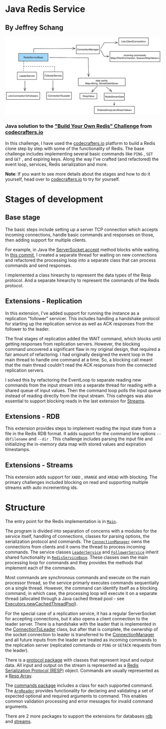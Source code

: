 # Java Redis Service
## By Jeffrey Schang

[![progress-banner](resources/diagram1.png)](resources/diagram1.png)

### Java solution to the ["Build Your Own Redis" Challenge](https://codecrafters.io/challenges/redis) from [codecrafters.io](https://app.codecrafters.io)

In this challenge, I have used the [codecrafters.io](https://app.codecrafters.io) platform to build a Redis clone step by step with some of the functionality of Redis. The base challenge includes implementing several basic commands like `PING` , `SET` and `GET` , and expiring keys. Along the way I've crafted (and refactored) the event loop, services, Redis serialization and more.

**Note**: If you want to see more details  about the stages and how to do it yourself, head over to
[codecrafters.io](https://codecrafters.io) to try for yourself.

# Stages of development

## Base stage

The basic steps include setting up a server TCP connection which accepts incoming connections, handle basic commands and responses on those, then adding support for multiple clients.

For example, in Java the [ServerSocket.accept](https://docs.oracle.com/javase/8/docs/api/java/net/ServerSocket.html#accept--) method blocks while waiting. In [this commit](https://github.com/schangj09/codecrafters-redis/commit/dd7eeb89a771a7497328a17a1ad4caf67ef713fc), I created a separate thread for waiting on new connections and refactored the processing loop into a separate class that can process commands and send responses.

I implemented a class hirearchy to represent the data types of the Resp protocol. And a separate hirearchy to represent the commands of the Redis protocol.

## Extensions - Replication

In this extension, I've added support for running the instance as a replication "follower" servicer. This includes handling a handshake protocol for starting up the replication service as well as ACK responses from the follower to the leader.

The final stages of replication added the WAIT command, which blocks until getting responses from replication servers. However, the blocking command uncovered a significant flaw in my original design, that required a fair amount of refactoring. I had originally designed the event loop in the main thread to handle one command at a time. So, a blocking call meant that the main thread couldn't read the ACK responses from the connected replication servers.

I solved this by refactoring the EventLoop to separate reading new commands from the input stream into a separate thread for reading with a shared queue of input values. Then the command loop polls the input queue instead of reading directly from the input stream. This cahnges was also essential to support blocking reads in the last extension for [Streams](#extensions---streams).

## Extensions - RDB

This extension provides steps to implement reading the input state from a file in the Redis RDB format. It adds support for the command line options `--dbfilename` and `--dir` . This challenge includes parsing the input file and initializing the in-memory data map with stored values and expiration timestamps.

## Extensions - Streams

This extension adds support for `XADD` , `XRANGE` and `XREAD` with blocking. The primary challenges included blocking on read and supporting multiple streams with auto incrementing ids.

# Structure

The entry point for the Redis implementation is in [`Main`](src/main/java/Main.java).

The program is divided into separation of concerns with a modules for the service itself, handling of connections, classes for parsing options, the serialization protocol and commands. The [`ConnectionManager`](src/main/java/org/baylight/redis/ConnectionManager.java) owns the connections from clients and it owns the thread to process incoming commands. The service classes [`LeaderService`](src/main/java/org/baylight/redis/LeaderService.java) and [`FollowerService`](src/main/java/org/baylight/redis/FollowerService.java) inherit shared functionality in [`RedisServiceBase`](src/main/java/org/baylight/redis/RedisServiceBase.java). These classes own the main processing loop for commands and they provides the methods that implement each of the commands.

Most commands are synchronous commands and execute on the main processor thread, so the service primarly executes commands sequentially on a single thread. However, the command can identify itself as a blocking command, in which case, the processing loop will execute it on a separate thread (allocated through a Java cached thread pool - see [Executors.newCachedThreadPool](https://docs.oracle.com/javase/8/docs/api/java/util/concurrent/Executors.html#newCachedThreadPool-java.util.concurrent.ThreadFactory-)).

For the special case of a replication service, it has a regular ServerSocket for accepting connections, but it also opens a client connection to the leader server. There is a handshake with the leader that is implemented in the [ConnectionToLeader](src/main/java/org/baylight/redis/ConnectionToLeader.java) class, but after that is complete, the ownership of the socket connection to leader is transferred to the [ConnectionManager](src/main/java/org/baylight/redis/ConnectionManager.java) and all future inputs from the leader are treated as incoming commands to the replication server (replicated commands or `PING` or `GETACK` requests from the leader).

There is a [protocol package](src/main/java/org/baylight/redis/protocol) with classes that represent input and output data. All input and output on the stream is represented as a [Redis Serialization Protocol (RESP)](https://redis.io/docs/reference/protocol-spec/) object. Commands are usually represented as a [Resp Array](https://redis.io/docs/reference/protocol-spec/#arrays).

The [commands package](src/main/java/org/baylight/redis/commands) includes a class for each supported command. The [`ArgReader`](src/main/java/org/baylight/redis/commands/ArgReader.java) provides functionality for declaring and validating a set of expected optional and required arguments to command. This enables common validation processing and error messages for invalid command arguments.

There are 2 more packages to support the extensions for databases [rdb](src/main/java/org/baylight/redis/rdb) and [streams](src/main/java/org/baylight/redis/streams).
